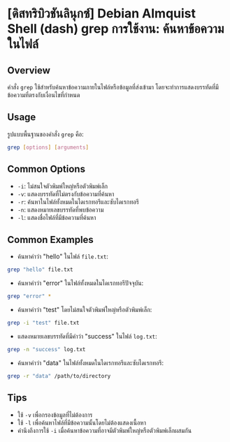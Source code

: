 # [ดิสทริบิวชันลินุกซ์] Debian Almquist Shell (dash) grep การใช้งาน: ค้นหาข้อความในไฟล์

## Overview
คำสั่ง `grep` ใช้สำหรับค้นหาข้อความภายในไฟล์หรือข้อมูลที่ส่งเข้ามา โดยจะทำการแสดงบรรทัดที่มีข้อความที่ตรงกับเงื่อนไขที่กำหนด

## Usage
รูปแบบพื้นฐานของคำสั่ง `grep` คือ:

```bash
grep [options] [arguments]
```

## Common Options
- `-i`: ไม่สนใจตัวพิมพ์ใหญ่หรือตัวพิมพ์เล็ก
- `-v`: แสดงบรรทัดที่ไม่ตรงกับข้อความที่ค้นหา
- `-r`: ค้นหาในไฟล์ทั้งหมดในไดเรกทอรีและซับไดเรกทอรี
- `-n`: แสดงหมายเลขบรรทัดที่พบข้อความ
- `-l`: แสดงชื่อไฟล์ที่มีข้อความที่ค้นหา

## Common Examples
- ค้นหาคำว่า "hello" ในไฟล์ `file.txt`:
```bash
grep "hello" file.txt
```

- ค้นหาคำว่า "error" ในไฟล์ทั้งหมดในไดเรกทอรีปัจจุบัน:
```bash
grep "error" *
```

- ค้นหาคำว่า "test" โดยไม่สนใจตัวพิมพ์ใหญ่หรือตัวพิมพ์เล็ก:
```bash
grep -i "test" file.txt
```

- แสดงหมายเลขบรรทัดที่มีคำว่า "success" ในไฟล์ `log.txt`:
```bash
grep -n "success" log.txt
```

- ค้นหาคำว่า "data" ในไฟล์ทั้งหมดในไดเรกทอรีและซับไดเรกทอรี:
```bash
grep -r "data" /path/to/directory
```

## Tips
- ใช้ `-v` เพื่อกรองข้อมูลที่ไม่ต้องการ
- ใช้ `-l` เพื่อค้นหาไฟล์ที่มีข้อความนั้นโดยไม่ต้องแสดงเนื้อหา
- คำนึงถึงการใช้ `-i` เมื่อค้นหาข้อความที่อาจมีตัวพิมพ์ใหญ่หรือตัวพิมพ์เล็กผสมกัน